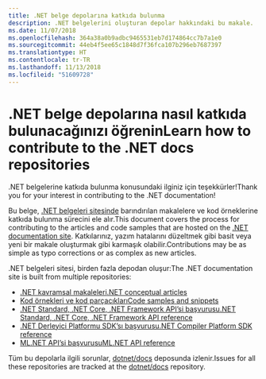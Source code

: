 ```yaml
---
title: .NET belge depolarına katkıda bulunma
description: .NET belgelerini oluşturan depolar hakkındaki bu makale.
ms.date: 11/07/2018
ms.openlocfilehash: 364a38a0b9adbc9465531eb7d174864cc7b7a1e0
ms.sourcegitcommit: 44eb4f5ee65c1848d7f36fca107b296eb7687397
ms.translationtype: HT
ms.contentlocale: tr-TR
ms.lasthandoff: 11/13/2018
ms.locfileid: "51609728"
---
```

# <a name="learn-how-to-contribute-to-the-net-docs-repositories"></a><span data-ttu-id="3b91f-103">.NET belge depolarına nasıl katkıda bulunacağınızı öğrenin</span><span class="sxs-lookup"><span data-stu-id="3b91f-103">Learn how to contribute to the .NET docs repositories</span></span>

<span data-ttu-id="3b91f-104">.NET belgelerine katkıda bulunma konusundaki ilginiz için teşekkürler!</span><span class="sxs-lookup"><span data-stu-id="3b91f-104">Thank you for your interest in contributing to the .NET documentation!</span></span>

<span data-ttu-id="3b91f-105">Bu belge, [.NET belgeleri sitesinde](https://docs.microsoft.com/dotnet) barındırılan makalelere ve kod örneklerine katkıda bulunma sürecini ele alır.</span><span class="sxs-lookup"><span data-stu-id="3b91f-105">This document covers the process for contributing to the articles and code samples that are hosted on the [.NET documentation site](https://docs.microsoft.com/dotnet).</span></span> <span data-ttu-id="3b91f-106">Katkılarınız, yazım hatalarını düzeltmek gibi basit veya yeni bir makale oluşturmak gibi karmaşık olabilir.</span><span class="sxs-lookup"><span data-stu-id="3b91f-106">Contributions may be as simple as typo corrections or as complex as new articles.</span></span>

<span data-ttu-id="3b91f-107">.NET belgeleri sitesi, birden fazla depodan oluşur:</span><span class="sxs-lookup"><span data-stu-id="3b91f-107">The .NET documentation site is built from multiple repositories:</span></span>

- [<span data-ttu-id="3b91f-108">.NET kavramsal makaleleri</span><span class="sxs-lookup"><span data-stu-id="3b91f-108">.NET conceptual articles</span></span>](https://github.com/dotnet/docs)
- [<span data-ttu-id="3b91f-109">Kod örnekleri ve kod parçacıkları</span><span class="sxs-lookup"><span data-stu-id="3b91f-109">Code samples and snippets</span></span>](https://github.com/dotnet/samples)
- [<span data-ttu-id="3b91f-110">.NET Standard, .NET Core, .NET Framework API’si başvurusu</span><span class="sxs-lookup"><span data-stu-id="3b91f-110">.NET Standard, .NET Core, .NET Framework API reference</span></span>](https://github.com/dotnet/dotnet-api-docs)
- [<span data-ttu-id="3b91f-111">.NET Derleyici Platformu SDK’sı başvurusu</span><span class="sxs-lookup"><span data-stu-id="3b91f-111">.NET Compiler Platform SDK reference</span></span>](https://github.com/dotnet/roslyn-api-docs)
- [<span data-ttu-id="3b91f-112">ML.NET API’si başvurusu</span><span class="sxs-lookup"><span data-stu-id="3b91f-112">ML.NET API reference</span></span>](https://github.com/dotnet/ml-api-docs)

<span data-ttu-id="3b91f-113">Tüm bu depolarla ilgili sorunlar, [dotnet/docs](https://github.com/dotnet/docs/issues) deposunda izlenir.</span><span class="sxs-lookup"><span data-stu-id="3b91f-113">Issues for all these repositories are tracked at the [dotnet/docs](https://github.com/dotnet/docs/issues) repository.</span></span>
